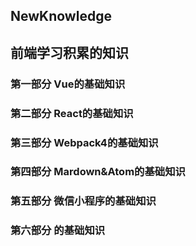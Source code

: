 ## NewKnowledge
## 前端学习积累的知识
### 第一部分      Vue的基础知识
### 第二部分      React的基础知识
### 第三部分      Webpack4的基础知识
### 第四部分      Mardown&Atom的基础知识
### 第五部分      微信小程序的基础知识
### 第六部分      的基础知识
